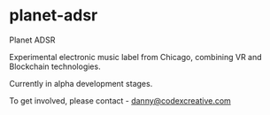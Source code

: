 # planet-adsr
Planet ADSR

Experimental electronic music label from Chicago, combining VR and Blockchain technologies.

Currently in alpha development stages.

To get involved, please contact - danny@codexcreative.com